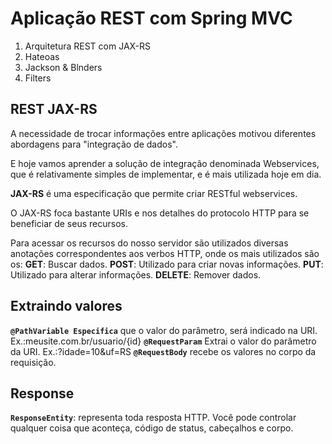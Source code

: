 # Aplicação REST com Spring MVC
 1. Arquitetura REST com JAX-RS
 2. Hateoas
 3. Jackson & Blnders
 4. Filters

## REST JAX-RS
A necessidade de trocar informações entre aplicações motivou diferentes abordagens para "integração de dados".

E hoje vamos aprender a solução de integração denominada Webservices, que é relativamente simples de implementar, e é mais utilizada hoje em dia.

**JAX-RS** é uma especificação que permite criar RESTful webservices.

O JAX-RS foca bastante URIs e nos detalhes do protocolo HTTP para se beneficiar de seus recursos.

Para acessar os recursos do nosso servidor são utilizados diversas anotações correspondentes aos verbos HTTP, onde os mais utilizados são os:
**GET**: Buscar dados.
**POST**: Utilizado para criar novas informações.
**PUT**: Utilizado para alterar informações.
**DELETE**: Remover dados.

## Extraindo valores
**`@PathVariable Especifica`** que o valor do parâmetro, será indicado na URI. Ex.:meusite.com.br/usuario/{id}
**`@RequestParam`** Extrai o valor do parâmetro da URI. Ex.:?idade=10&uf=RS
**`@RequestBody`** recebe os valores no corpo da requisição.

## Response
**`ResponseEntity`**: representa toda resposta HTTP. Você pode controlar qualquer coisa que aconteça, código de status, cabeçalhos e corpo.